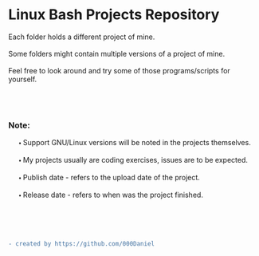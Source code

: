 # Linux Bash Projects Repository

Each folder holds a different project of mine.  
<br />
Some folders might contain multiple versions of a project of mine.   
<br />
Feel free to look around and try some of those programs/scripts for yourself.  
<br />
<br />
<br />
### Note:  
   🞄 Support GNU/Linux versions will be noted in the projects themselves.  
<br />
   🞄 My projects usually are coding exercises, issues are to be expected.  
<br />
   🞄 Publish date - refers to the upload date of the project.  
<br />
   🞄 Release date - refers to when was the project finished.  
<br />
<br />
<br />
<br />
```diff
- created by https://github.com/000Daniel
```
